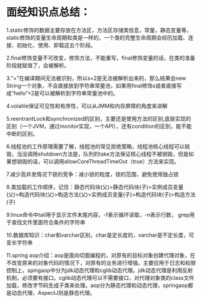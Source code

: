 # 面经知识点总结：

1.static修饰的数据主要存放在方法区，方法区存储类信息，常量，静态变量等，static修饰的变量生命周期和类是一样的，一个类的完整生命周期会经历加载、连接、初始化、使用、卸载这五个阶段。

2.final修饰变量不可改变，修饰方法，不能重写，final修饰变量的话，在类的准备阶段就赋值了，会被解析。

3.“+”在编译期间无法被识别，所以s+2是无法被解析出来的，那么结果会new String一个对象，不会直接放到字符串常量池，如果用final修饰s或者直接写成“hello”+2是可以被解析到字符串常量池中的。

4.volatile保证可见性和有序性，可以从JMM和内存屏障的角度来讲解

5.reentrantLock和synchronized的区别，主要还是使用方法的区别,底层实现的区别（一个JVM，通过monitor实现，一个API），还有condition的区别，能不能中断的区别。

6.线程池的工作原理需要了解，线程池的常见拒绝策略，线程池核心线程可以销毁，当没调用shutdown方法是，队列的take方法保证核心线程不被销毁，但是如果想销毁的话，可以调用allowCoreThreadTimeOut（true）方法来实现。

7.减少高并发情况下锁的竞争：减小锁的粒度，锁的范围，避免使用独占锁

8.类加载的工作顺序，记住：静态代码块(父)>静态代码块(子)>实例成员变量(父)>构造代码块(父)>构造方法(父)>实例成员变量(子)>构造代码块(子)>构造方法(子)

9.linux命令中tail用于显示文件末尾内容，-f表示循环读取，-n表示行数， grep用于查找文件里面符合条件的字符串

10.数据库知识：char和varchar区别，char是定长度的，varchar是不定长度，可变长字符串

11.spring aop介绍：aop是面向切面编程的，对原有的目标对象创建代理对象，在不改变原来的对象代码的情况下，对原有的业务进行增强。主要应用于日志和权限控制上，spingaop中分为jdk动态代理和cglib动态代理。jdk动态代理是利用反射机制，必须要有接口。cglib动态代理可以不需要接口，对代理对象类的class文件加载，修改字节码生成子类来处理。aop分为静态代理和动态代理，springaop都是动态代理，AspectJ则是静态代理。



